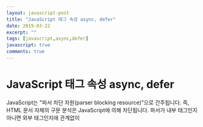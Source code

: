 ```yaml
---
layout: javascript-post
title: "JavaScript 태그 속성 async, defer"
date: 2019-03-22
excerpt: ""
tags: [javascript,async,defer]
javascript: true
comments: true
---
```



# JavaScript 태그 속성 async, defer


JavaScript는 "파서 차단 자원(parser blocking resource)"으로 간주됩니다.
즉, HTML 문서 자체의 구문 분석은 JavaScript에 의해 차단됩니다.
파서가 내부 태그인지 아니면 외부 태그인지에 관계없이 <script> 태그에 도달하면 (외부 태그 인 경우) 반입을 중단하고 실행합니다.  


이 문제는 페이지에 여러 개의 JavaScript 파일을로드하는 경우 문제가 될 수 있습니다.
이는 문서가 실제로 해당 파일에 종속되지 않은 경우에도 처음 paint(html을 그리는)하는 시간을 방해하기 때문입니다.
다행스럽게도 `<script>` 요소에는 **async** 와 **defer** 의 두 가지 특성이 있습니다.
외부 파일을 가져 와서 실행하는 방법과시기를 더 많이 제어 할 수 있습니다.  

### 정상적인 실행

두 속성의 효과를 조사하기 전에 먼저 부재시에 발생하는 것을 살펴 봐야합니다.
기본적으로 위에서 언급했듯이 JavaScript 파일은 인라인되지 않은 경우 가져오고 실행하기 위해 HTML 문서의 구문 분석을 중단합니다.  

예를 들어이 스크립트 요소를 페이지 중간에 위치 시키십시오.  

~~~html

<html>
<head> ... </head>
<body>
    ...
    <script src="script.js">
    ....
</body>
</html>
~~~

문서 파서가 페이지를 통과 할 때 발생하는 현상입니다.  

<figure>
	<a href="https://github.com/ixtears23/img/blob/master/Normal-Execution.png?raw=true?raw=true">
  <img src="https://github.com/ixtears23/img/blob/master/Normal-Execution.png?raw=true?raw=true"></a>
</figure>


HTML 파싱은 스크립트를 가져 와서 실행하기 위해 일시 ​​중지되므로 첫 번째 페인트까지 가져 오는 데 걸리는 시간이 길어집니다.  


### async 속성

async 속성은 브라우저에 스크립트 파일이 비동기 적으로 실행될 수 있음을 나타 내기 위해 사용됩니다.
HTML 구문 분석기는 가져 오기 및 실행하기 위해 스크립트 태그에 도달 한 지점에서 일시 중지 할 필요가 없으며
문서 구문 분석과 병행하여 스크립트를 가져온 후 스크립트가 준비 될 때마다 실행이 가능합니다.  

~~~html
<script async src="script.js">
~~~


이 속성은 외부에 위치한 스크립트 파일에서만 사용할 수 있습니다.
외부 스크립트에이 속성이 있으면 HTML 문서가 여전히 구문 분석되는 동안 파일을 다운로드 할 수 있습니다.
다운로드가 완료되면 스크립트가 실행될 수 있도록 파싱이 일시 중지됩니다.  

<figure>
	<a href="https://github.com/ixtears23/img/blob/master/Async-Execution.png?raw=true?raw=true">
  <img src="https://github.com/ixtears23/img/blob/master/Async-Execution.png?raw=true?raw=true"></a>
</figure>

### defer 속성

defer 속성은 HTML 문서가 완전히 구문 분석되면 스크립트 파일 만 실행하도록 브라우저에 지시합니다.  

~~~html
<script defer src="script.js">
~~~

비동기식으로로드 된 스크립트와 마찬가지로, HTML 문서가 여전히 구문 분석되는 동안 파일을 다운로드 할 수 있습니다.
그러나 문서가 구문 분석을 완료하기 오래 전에 파일이 완전히 다운로드 되더라도 구문 분석이 완료 될 때까지 스크립트는 실행되지 않습니다.  

<figure>
	<a href="https://github.com/ixtears23/img/blob/master/Defer-Execution.png?raw=true?raw=true">
  <img src="https://github.com/ixtears23/img/blob/master/Defer-Execution.png?raw=true?raw=true"></a>
</figure>


### Asynchronous, Deferred or Normal Execution?

그렇다면 비동기, 지연 또는 일반적인 JavaScript 실행은 언제 사용해야합니까? 늘 그렇듯이 상황에 따라 다르며 고려해야 할 몇 가지 질문이 있습니다.  


### <script> 요소는 어디에 있습니까?

`<script>` 요소가 문서 맨 끝에 있지 않으면 스크립트의 비동기 및 지연 실행이 더 중요합니다.
HTML 문서는 첫 번째 여는 `<html>` 요소부터 닫히는 순서로 파싱됩니다.
외부 소스 JavaScript 파일이 닫는 `</body>` 요소 바로 앞에 있으면, 비동기 또는 지연 특성을 사용하는 것이 훨씬 덜 관련됩니다.
파서가 그 시점까지 문서의 대다수를 완성 할 것이기 때문에, 자바 스크립트 파일은 파싱을 많이하지 않아도 됩니다.  


### 스크립트 자체가 포함되어 있습니까?

다른 파일에 종속되지 않거나 종속성 자체가없는 스크립트 파일의 경우 **async** 속성이 특히 유용합니다.
파일이 어느 지점에서 실행되는지 정확히 알지 못하기 때문에 비동기로드가 가장 적합한 옵션입니다.  


### 스크립트가 완전히 구문 분석 된 DOM에 의존합니까?

대부분의 경우 스크립트 파일에는 DOM과의 상호 작용이 필요한 기능이 포함되어 있습니다.
또는 페이지에 포함 된 다른 파일에 대한 종속성이있을 수 있습니다.
이러한 경우 스크립트가 실행되기 전에 DOM을 완전히 구문 분석해야합니다.
일반적으로 이러한 파일은 페이지의 맨 아래에 배치되어 파싱되기 전에 모든 내용을 확인합니다.
그러나 어떤 이유로 든 문제의 파일을 다른 위치에 배치해야하는 상황에서는 지연 **defer** 을 사용할 수 있습니다.  


### 스크립트가 (작은) 종속성입니까?

마지막으로, 스크립트가 비교적 작거나 다른 파일에 의존하는 경우 인라인으로 정의하는 것이 더 유용 할 수 있습니다.
인라인을 사용하면 HTML 문서의 구문 분석이 차단되지만 크기가 작으면 큰 혼란이 없어야합니다.
또한 다른 파일에 의존하는 경우 사소한 차단이 필요할 수 있습니다.  

## 지원 및 최신 브라우저 엔진

**async** 및 **defer** 속성에 대한 지원은 매우 광범위합니다.  



이러한 속성의 동작은 서로 다른 JavaScript 엔진마다 약간 다를 수 있습니다.
예를 들어 V8 (Chromium에서 사용됨)에서는 스크립트 실행을위한 별도의 전용 스레드에서 속성에 관계없이 모든 스크립트를 구문 분석하려고합니다.
이렇게하면 JavaScript 파일의 "파서 차단(parser blocking)"특성을 기본값으로 최소화해야합니다.  

[출처](https://bitsofco.de/async-vs-defer/)
